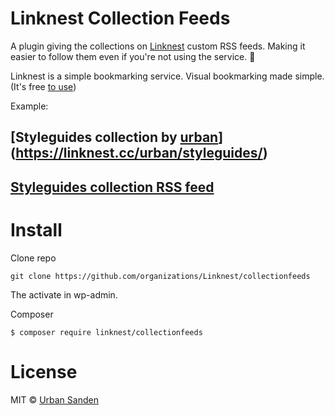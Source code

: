# Linknest Collection Feeds

A plugin giving the collections on [Linknest](https://linknest.cc) custom RSS feeds. Making it easier to follow them even if you're not using the service. 💪

Linknest is a simple bookmarking service. Visual bookmarking made simple. (It's free [to use](https://linknest.cc/login/?q=/login&action=register))

Example: 

## [Styleguides collection by [urban](https://linknest.cc/urban/)](https://linknest.cc/urban/styleguides/)

## [Styleguides collection RSS feed](https://linknest.cc/urban/styleguides/rssfeed)

# Install

Clone repo

```
git clone https://github.com/organizations/Linknest/collectionfeeds
```

The activate in wp-admin.

Composer

```
$ composer require linknest/collectionfeeds
```

# License

MIT © [Urban Sanden](https://github.com/urre)